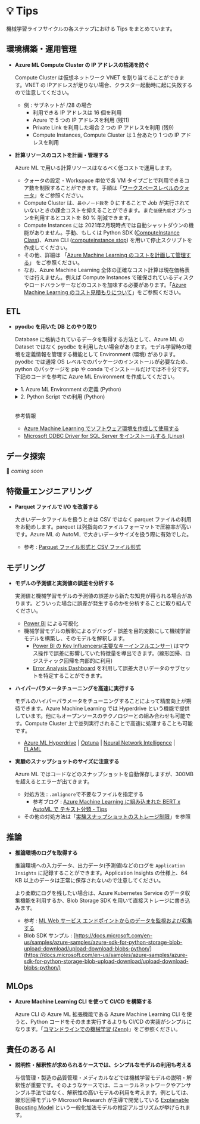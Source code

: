 # :bulb: Tips
機械学習ライフサイクルの各ステップにおける Tips をまとめています。
<!-- <details>
<summary> :point_right: 詳細はこちら！ </summary> -->

## 環境構築・運用管理



* **Azure ML Compute Cluster の IP アドレスの枯渇を防ぐ**

    Compute Cluster は仮想ネットワーク VNET を割り当てることができます。VNET の IPアドレスが足りない場合、クラスター起動時に起に失敗するので注意してください。
    - 例 : サブネットが /28 の場合
        - 利用できる IP アドレスは 16 個を利用
        - Azure で 5 つの IP アドレスを利用 (残11)
        - Private Link を利用した場合 2 つの IP アドレスを利用 (残9)
        - Compute Instances, Compute Cluster は１台あたり 1 つの IP アドレスを利用

* **計算リソースのコストを計画・管理する**

    Azure ML で用いる計算リソースはなるべく低コストで運用します。
    - クォータの設定 - Workspace 単位で各 VM タイプごとで利用できるコア数を制限することができます。手順は「[ワークスペースレベルのクォータ](https://docs.microsoft.com/ja-JP/azure/machine-learning/how-to-manage-quotas#workspace-level-quotas)」をご参照ください。
    - Compute Cluster は、`最小ノード数`を 0 にすることで Job が実行されていないときの課金コストを抑えることができます。また`低優先度`オプションを利用するとコストを 80 % 削減できます。
    - Compute Instances には 2021年2月現時点では自動シャットダウンの機能がありません。手動、もしくは Python SDK ([ComputeInstance Class](https://docs.microsoft.com/en-us/python/api/azureml-core/azureml.core.compute.computeinstance.computeinstance?view=azure-ml-py))、Azure CLI ([computeinstance stop](https://docs.microsoft.com/en-us/cli/azure/ext/azure-cli-ml/ml/computetarget/computeinstance?view=azure-cli-latest#ext_azure_cli_ml_az_ml_computetarget_computeinstance_stop)) を用いて停止スクリプトを作成してください。
    - その他、詳細は 「[Azure Machine Learning のコストを計画して管理する](https://docs.microsoft.com/ja-jp/azure/machine-learning/concept-plan-manage-cost)」 をご参照ください。
    - なお、Azure Machine Learning 全体の正確なコスト計算は現在価格表では行えません。例えば Compute Instances で確保されているディスクやロードバランサーなどのコストを加味する必要があります。「[Azure Machine Learning のコスト見積もりについて](https://jpmlblog.github.io/blog/2020/06/18/AML-estimate-costs/)」をご参照ください。



## ETL

* **pyodbc を用いた DB とのやり取り**
    
    Database に格納されているデータを取得する方法として、Azure ML の Dataset ではなく pyodbc を利用したい場合があります。モデル学習時の環境を定義情報を管理する機能として Environment (環境) があります。pyodbc では通常 OS レベルでのパッケージのインストールが必要なため、python のパッケージを pip や conda でインストールだけでは不十分です。下記のコードを参考に Azure ML Environment を作成してください。

    
    
    <details>
    <summary>1. Azure ML Environment の定義 (Python)</summary>

        ```python
        from azureml.core import Workspace, Environment
        from azureml.core.environment import CondaDependencies
        
        # 環境 Environment の名称
        env = Environment("pyodbc-env")

        # Docker File の定義
        dockerfile = r"""
        FROM mcr.microsoft.com/azureml/openmpi3.1.2-ubuntu18.04
        RUN echo "Hello from custom container!"
        
        RUN apt-get update
        RUN apt-get install locales
        RUN locale-gen en_US.UTF-8
        RUN update-locale LANG=en_US.UTF-8
        
        # Install MS SQL v13 driver for Odbc
        RUN apt-get install -y curl
        RUN apt-get install apt-transport-https
        RUN curl https://packages.microsoft.com/keys/microsoft.asc | apt-key add -
        RUN curl https://packages.microsoft.com/config/ubuntu/18.04/prod.list > /etc/apt/sources.list.d/mssql-release.list
        RUN exit
        RUN apt-get update
        RUN ACCEPT_EULA=Y apt-get install -y msodbcsql17
        RUN apt-get install -y unixodbc-dev
        """
        
        # Set base image to None, because the image is defined by dockerfile.
        env.docker.base_image = None
        env.docker.base_dockerfile = dockerfile

        env.python.conda_dependencies = CondaDependencies.create(conda_packages=['scikit-learn','pyodbc'], 
                                                         pip_packages=['azureml-defaults','azureml-dataprep[pandas]'])
        ```
    </details>
    <details><summary>2. Python Script での利用 (Python)</summary>
    

        ```python
        import pandas as pd
        import pyodbc
    
        server = 'tcp:xxxx' 
        database = 'xxxx' 
        username = 'xxxx' 
        password = 'xxxx' 
        cnxn = pyodbc.connect('DRIVER={ODBC Driver 17 for SQL Server};SERVER='+server+';DATABASE='+database+';UID='+username+';PWD='+ password)
        cursor = cnxn.cursor()
        
        sql = """
        SELECT * FROM [dbo].[FactTable]
        """
        df = pd.read_sql(sql, cnxn)
        print(df.head())
        ```

    </details>
    <br>

    参考情報
    - [Azure Machine Learning でソフトウェア環境を作成して使用する](https://docs.microsoft.com/ja-jp/azure/machine-learning/how-to-use-environments)
    - [Microsoft ODBC Driver for SQL Server をインストールする (Linux)](https://docs.microsoft.com/ja-jp/sql/connect/odbc/linux-mac/installing-the-microsoft-odbc-driver-for-sql-server?view=azure-sqldw-latest#ubuntu17)
 
## データ探索

:runner: _coming soon_

## 特徴量エンジニアリング




* **Parquet ファイルで I/O を改善する**

    大きいデータファイルを扱うときは CSV ではなく parquet ファイルの利用をお勧めします。parquet は列指向のファイルフォーマットで圧縮率が高いです。Azure ML の AutoML で大きいデータサイズを扱う際に有効でした。
    - 参考 : [Parquet ファイル形式と CSV ファイル形式](https://docs.microsoft.com/ja-JP/azure/machine-learning/concept-optimize-data-processing#parquet-and-csv-file-formats)


## モデリング



* **モデルの予測値と実測値の誤差を分析する**

    実測値と機械学習モデルの予測値の誤差から新たな知見が得られる場合があります。どういった場合に誤差が発生するのかを分析することに取り組んでください。  
    - [Power BI](https://powerbi.microsoft.com/ja-jp/) による可視化
    - 機械学習モデルの解釈によるデバッグ - 誤差を目的変数にして機械学習モデルを構築し、そのモデルを解釈します。
        - [Power BI の Key Influencers(主要なキーインフルエンサー)](https://docs.microsoft.com/ja-JP/power-bi/visuals/power-bi-visualization-influencers) はマウス操作で誤差に影響していた特徴量を導出できます。(線形回帰、ロジスティック回帰を内部的に利用)
        - [Error Analysis Dashboard](https://github.com/microsoft/responsible-ai-widgets#error-analysis-dashboard) を利用して誤差大きいデータのサブセットを特定することができます。
    
* **ハイパーパラメータチューニングを高速に実行する**

    モデルのハイパーパラメータをチューニングすることによって精度向上が期待できます。Azure Machine Learning では Hyperdrive という機能で提供しています。他にもオープンソースのテクノロジーとの組み合わせも可能です。Compute Cluster 上で並列実行されることで高速に処理することも可能です。
    - [Azure ML Hyperdrive](https://docs.microsoft.com/ja-JP/azure/machine-learning/how-to-tune-hyperparameters) | [Optuna](https://github.com/optuna/optuna) | [Neural Network Intelligence](https://github.com/microsoft/nni) | [FLAML](https://github.com/microsoft/FLAML)


* **実験のスナップショットのサイズに注意する**

    Azure ML ではコードなどのスナップショットを自動保存しますが、300MBを超えるとエラーが出てきます。
    - 対処方法 : `.amlignore`で不要なファイルを指定する
        - 参考ブログ : [Azure Machine Learning に組み込まれた BERT x AutoML で テキスト分類 - Tips](https://qiita.com/dahatake/items/13ec1e277078bc608f3b#1-%E5%AE%9F%E9%A8%93%E3%82%B9%E3%83%8A%E3%83%83%E3%83%97%E3%82%B7%E3%83%A7%E3%83%83%E3%83%88%E3%81%AE%E3%82%B9%E3%83%88%E3%83%AC%E3%83%BC%E3%82%B8%E5%88%B6%E9%99%90)
    - その他の対処方法は「[実験スナップショットのストレージ制限](https://docs.microsoft.com/ja-JP/azure/machine-learning/how-to-save-write-experiment-files#storage-limits-of-experiment-snapshots)」を参照



## 推論

* **推論環境のログを取得する**
    
    推論環境への入力データ、出力データ(予測値)などのログを `Application Insights` に記録することができます。Application Insights の仕様上、64 KB 以上のデータは正常に保存されないので注意してください。
    
    より柔軟にログを残したい場合は、Azure Kubernetes Service のデータ収集機能を利用するか、Blob Storage SDK を用いて直接ストレージに書き込みます。

    - 参考 : [ML Web サービス エンドポイントからのデータを監視および収集する](https://docs.microsoft.com/ja-JP/azure/machine-learning/how-to-enable-app-insights)
    - Blob SDK サンプル : [https://docs.microsoft.com/en-us/samples/azure-samples/azure-sdk-for-python-storage-blob-upload-download/upload-download-blobs-python/](https://docs.microsoft.com/en-us/samples/azure-samples/azure-sdk-for-python-storage-blob-upload-download/upload-download-blobs-python/)


## MLOps

* **Azure Machine Learning CLI を使って CI/CD を構築する**

    Azure CLI の Azure ML 拡張機能である Azure Machine Learning CLI を使うと、Python コードをそのまま実行するよりも CI/CD の実装がシンプルになります。「[コマンドラインでの機械学習 (Zenn)](https://zenn.dev/keonabut/articles/42bd1924ccd882)」をご参照ください。

## 責任のある AI 

* **説明性・解釈性が求められるケースでは、シンプルなモデルの利用も考える**

    与信管理・製造の品質管理・メディカルなどでは機械学習モデルの説明・解釈性が重要です。そのようなケースでは、ニューラルネットワークやアンサンブル手法ではなく、解釈性の高いモデルの利用を考えます。例としては、線形回帰モデルや Microsoft Research が主導で開発している [Explainable Boosting Model](https://github.com/interpretml/interpret) という一般化加法モデルの推定アルゴリズムが挙げられます。
